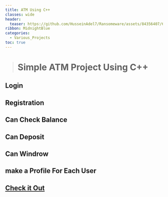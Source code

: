 ```yaml
---
title: ATM Using C++
classes: wide
header:
  teaser: https://github.com/HusseinAdel7/Ransomeware/assets/84356407/63bb8899-5ba9-4128-9800-3eabdea4451f
ribbon: MidnightBlue
categories:
  - Various_Projects
toc: true
---
```



> # Simple ATM Project Using C++
## Login 
## Registration
## Can Check Balance
## Can Deposit
## Can Windrow
## make a Profile For Each User 
 
 
## [Check it Out ](https://github.com/HusseinAdel7/Projects-and-Games-In-CPP/tree/main/ATM%20Project)


